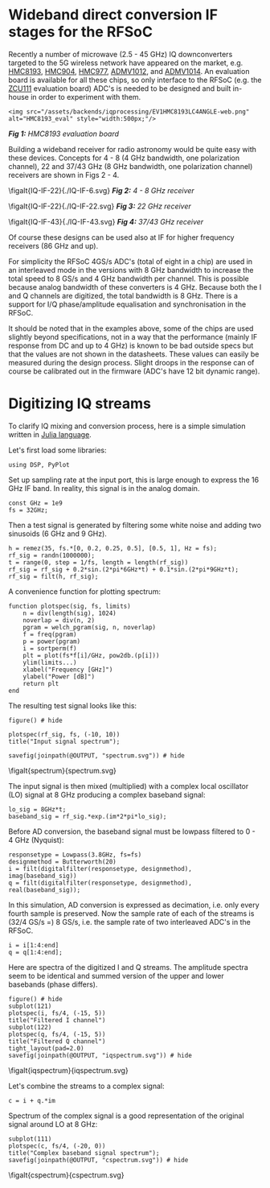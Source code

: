<!--This file was generated, do not modify it.-->
# Wideband direct conversion IF stages for the RFSoC
Recently a number of microwave (2.5 - 45 GHz) IQ downconverters targeted to the 5G wireless network have appeared on the market, e.g. [HMC8193](https://www.analog.com/en/products/hmc8193.html), [HMC904](https://www.analog.com/en/products/hmc904.html), [HMC977](https://www.analog.com/en/products/hmc977.html), [ADMV1012](https://www.analog.com/en/products/admv1012.html), and [ADMV1014](https://www.analog.com/en/products/admv1014.html). An evaluation board is available for all these chips, so only interface to the RFSoC (e.g. the [ZCU111](https://www.xilinx.com/products/boards-and-kits/zcu111.html) evaluation board) ADC's is needed to be designed and built in-house in order to experiment with them.

~~~
<img src="/assets/backends/iqprocessing/EV1HMC8193LC4ANGLE-web.png" alt="HMC8193_eval" style="width:500px;"/>
~~~

__*Fig 1:*__ *HMC8193 evaluation board*

Building a wideband receiver for radio astronomy would be quite easy with these devices. Concepts for 4 - 8 (4 GHz bandwidth, one polarization channel), 22 and 37/43 GHz (8 GHz bandwidth, one polarization channel) receivers are shown in Figs 2 - 4.

\figalt{IQ-IF-22}{./IQ-IF-6.svg}
__*Fig 2:*__ *4 - 8 GHz receiver*

\figalt{IQ-IF-22}{./IQ-IF-22.svg}
__*Fig 3:*__ *22  GHz receiver*

\figalt{IQ-IF-43}{./IQ-IF-43.svg}
__*Fig 4:*__ *37/43 GHz receiver*

Of course these designs can be used also at IF for higher frequency receivers (86 GHz and up).

For simplicity the RFSoC 4GS/s ADC's (total of eight in a chip) are used in an interleaved mode in the versions with 8 GHz bandwidth to increase the total speed to 8 GS/s and 4 GHz bandwidth per channel. This is possible because analog bandwidth of these converters is 4 GHz. Because both the I and Q channels are digitized, the total bandwidth is 8 GHz. There is a support for I/Q phase/amplitude equalisation and synchronisation in the RFSoC.

It should be noted that in the examples above, some of the chips are used slightly beyond specifications, not in a way that the performance (mainly IF response from DC and up to 4 GHz) is known to be bad outside specs but that the values are not shown in the datasheets. These values can easily be measured during the design process. Slight droops in the response can of course be calibrated out in the firmware (ADC's have 12 bit dynamic range).

# Digitizing IQ streams

To clarify IQ mixing and conversion process, here is a simple simulation written in [Julia language](https://julialang.org).

Let's first load some libraries:

```julia:ex1
using DSP, PyPlot
```

Set up sampling rate at the input port, this is large enough to express the 16 GHz IF band. In reality, this signal is in the analog domain.

```julia:ex2
const GHz = 1e9
fs = 32GHz;
```

Then a test signal is generated by filtering some white noise and adding two sinusoids (6 GHz and 9 GHz).

```julia:ex3
h = remez(35, fs.*[0, 0.2, 0.25, 0.5], [0.5, 1], Hz = fs);
rf_sig = randn(1000000);
t = range(0, step = 1/fs, length = length(rf_sig))
rf_sig = rf_sig + 0.2*sin.(2*pi*6GHz*t) + 0.1*sin.(2*pi*9GHz*t);
rf_sig = filt(h, rf_sig);
```

A convenience function for plotting spectrum:

```julia:ex4
function plotspec(sig, fs, limits)
    n = div(length(sig), 1024)
    noverlap = div(n, 2)
    pgram = welch_pgram(sig, n, noverlap)
    f = freq(pgram)
    p = power(pgram)
    i = sortperm(f)
    plt = plot(fs*f[i]/GHz, pow2db.(p[i]))
    ylim(limits...)
    xlabel("Frequency [GHz]")
    ylabel("Power [dB]")
    return plt
end
```

The resulting test signal looks like this:

```julia:ex5
figure() # hide

plotspec(rf_sig, fs, (-10, 10))
title("Input signal spectrum");

savefig(joinpath(@OUTPUT, "spectrum.svg")) # hide
```

\figalt{spectrum}{spectrum.svg}

The input signal is then mixed (multiplied) with a complex local oscillator (LO) signal at 8 GHz producing a complex baseband signal:

```julia:ex6
lo_sig = 8GHz*t;
baseband_sig = rf_sig.*exp.(im*2*pi*lo_sig);
```

Before AD conversion, the baseband signal must be lowpass filtered to 0 - 4 GHz (Nyquist):

```julia:ex7
responsetype = Lowpass(3.8GHz, fs=fs)
designmethod = Butterworth(20)
i = filt(digitalfilter(responsetype, designmethod), imag(baseband_sig))
q = filt(digitalfilter(responsetype, designmethod), real(baseband_sig));
```

In this simulation, AD conversion is expressed as decimation, i.e. only every fourth sample is preserved. Now the sample rate of each of the streams is (32/4 GS/s =) 8 GS/s, i.e. the sample rate of two interleaved ADC's in the RFSoC.

```julia:ex8
i = i[1:4:end]
q = q[1:4:end];
```

Here are spectra of the digitized I and Q streams. The amplitude spectra seem to be identical and summed version of the upper and lower basebands (phase differs).

```julia:ex9
figure() # hide
subplot(121)
plotspec(i, fs/4, (-15, 5))
title("Filtered I channel")
subplot(122)
plotspec(q, fs/4, (-15, 5))
title("Filtered Q channel")
tight_layout(pad=2.0)
savefig(joinpath(@OUTPUT, "iqspectrum.svg")) # hide
```

\figalt{iqspectrum}{iqspectrum.svg}

Let's combine the streams to a complex signal:

```julia:ex10
c = i + q.*im
```

Spectrum of the complex signal is a good representation of the original signal around LO at 8 GHz:

```julia:ex11
subplot(111)
plotspec(c, fs/4, (-20, 0))
title("Complex baseband signal spectrum");
savefig(joinpath(@OUTPUT, "cspectrum.svg")) # hide
```

\figalt{cspectrum}{cspectrum.svg}

